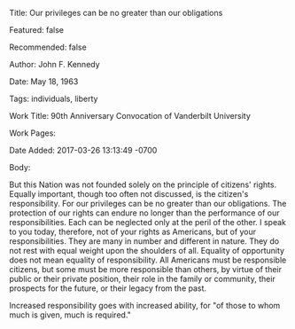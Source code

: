 Title: Our privileges can be no greater than our obligations

Featured: false

Recommended: false

Author: John F. Kennedy

Date: May 18, 1963

Tags: individuals, liberty

Work Title: 90th Anniversary Convocation of Vanderbilt University

Work Pages:  

Date Added: 2017-03-26 13:13:49 -0700

Body:

But this Nation was not founded solely on the principle of citizens' rights. Equally important, though too often not discussed, is the citizen's responsibility. For our privileges can be no greater than our obligations. The protection of our rights can endure no longer than the performance of our responsibilities. Each can be neglected only at the peril of the other. I speak to you today, therefore, not of your rights as Americans, but of your responsibilities. They are many in number and different in nature. They do not rest with equal weight upon the shoulders of all. Equality of opportunity does not mean equality of responsibility. All Americans must be responsible citizens, but some must be more responsible than others, by virtue of their public or their private position, their role in the family or community, their prospects for the future, or their legacy from the past. 

Increased responsibility goes with increased ability, for "of those to whom much is given, much is required."

